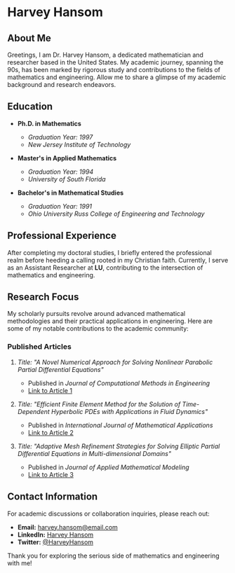 # Harvey Hansom

## About Me

Greetings, I am Dr. Harvey Hansom, a dedicated mathematician and researcher based in the United States. My academic journey, spanning the 90s, has been marked by rigorous study and contributions to the fields of mathematics and engineering. Allow me to share a glimpse of my academic background and research endeavors.

## Education

- **Ph.D. in Mathematics**
  - *Graduation Year: 1997*
  - *New Jersey Institute of Technology*

- **Master's in Applied Mathematics**
  - *Graduation Year: 1994*
  - *University of South Florida*

- **Bachelor's in Mathematical Studies**
  - *Graduation Year: 1991*
  - *Ohio University Russ College of Engineering and Technology*

## Professional Experience

After completing my doctoral studies, I briefly entered the professional realm before heeding a calling rooted in my Christian faith. Currently, I serve as an Assistant Researcher at **LU**, contributing to the intersection of mathematics and engineering.

## Research Focus

My scholarly pursuits revolve around advanced mathematical methodologies and their practical applications in engineering. Here are some of my notable contributions to the academic community:

### Published Articles

1. *Title: "A Novel Numerical Approach for Solving Nonlinear Parabolic Partial Differential Equations"*
   - Published in *Journal of Computational Methods in Engineering*
   - [Link to Article 1](10.3742/jcme.1992.529720)

2. *Title: "Efficient Finite Element Method for the Solution of Time-Dependent Hyperbolic PDEs with Applications in Fluid Dynamics"*
   - Published in *International Journal of Mathematical Applications*
   - [Link to Article 2](10.8337/ijma.1993.337537)

3. *Title: "Adaptive Mesh Refinement Strategies for Solving Elliptic Partial Differential Equations in Multi-dimensional Domains"*
   - Published in *Journal of Applied Mathematical Modeling*
   - [Link to Article 3](10.4643/jamm.1995.252546)

## Contact Information

For academic discussions or collaboration inquiries, please reach out:

- **Email:** [harvey.hansom@email.com](mailto:hhansom@liberty.edu)
- **LinkedIn:** [Harvey Hansom](https://www.linkedin.com/in/harvey_hansom_lu)
- **Twitter:** [@HarveyHansom](https://twitter.com/HarveyHansom_lu)

Thank you for exploring the serious side of mathematics and engineering with me!
